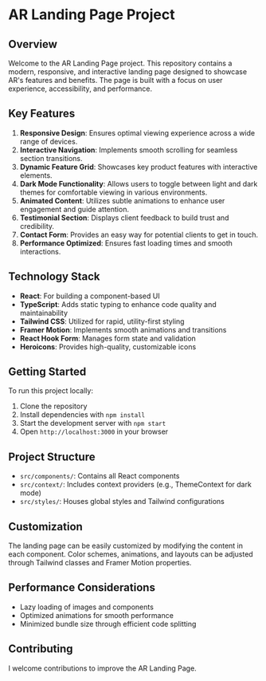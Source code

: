 # AR Landing Page Project

## Overview

Welcome to the AR Landing Page project. This repository contains a modern, responsive, and interactive landing page designed to showcase AR's features and benefits. The page is built with a focus on user experience, accessibility, and performance.

## Key Features

1. **Responsive Design**: Ensures optimal viewing experience across a wide range of devices.
2. **Interactive Navigation**: Implements smooth scrolling for seamless section transitions.
3. **Dynamic Feature Grid**: Showcases key product features with interactive elements.
4. **Dark Mode Functionality**: Allows users to toggle between light and dark themes for comfortable viewing in various environments.
5. **Animated Content**: Utilizes subtle animations to enhance user engagement and guide attention.
6. **Testimonial Section**: Displays client feedback to build trust and credibility.
7. **Contact Form**: Provides an easy way for potential clients to get in touch.
8. **Performance Optimized**: Ensures fast loading times and smooth interactions.

## Technology Stack

- **React**: For building a component-based UI
- **TypeScript**: Adds static typing to enhance code quality and maintainability
- **Tailwind CSS**: Utilized for rapid, utility-first styling
- **Framer Motion**: Implements smooth animations and transitions
- **React Hook Form**: Manages form state and validation
- **Heroicons**: Provides high-quality, customizable icons

## Getting Started

To run this project locally:

1. Clone the repository
2. Install dependencies with `npm install`
3. Start the development server with `npm start`
4. Open `http://localhost:3000` in your browser

## Project Structure

- `src/components/`: Contains all React components
- `src/context/`: Includes context providers (e.g., ThemeContext for dark mode)
- `src/styles/`: Houses global styles and Tailwind configurations

## Customization

The landing page can be easily customized by modifying the content in each component. Color schemes, animations, and layouts can be adjusted through Tailwind classes and Framer Motion properties.

## Performance Considerations

- Lazy loading of images and components
- Optimized animations for smooth performance
- Minimized bundle size through efficient code splitting


## Contributing

I welcome contributions to improve the AR Landing Page. 



